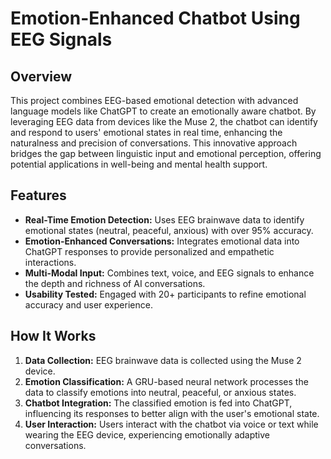 # Emotion-Enhanced Chatbot Using EEG Signals

## Overview
This project combines EEG-based emotional detection with advanced language models like ChatGPT to create an emotionally aware chatbot. By leveraging EEG data from devices like the Muse 2, the chatbot can identify and respond to users' emotional states in real time, enhancing the naturalness and precision of conversations. This innovative approach bridges the gap between linguistic input and emotional perception, offering potential applications in well-being and mental health support.

## Features
- **Real-Time Emotion Detection:** Uses EEG brainwave data to identify emotional states (neutral, peaceful, anxious) with over 95% accuracy.
- **Emotion-Enhanced Conversations:** Integrates emotional data into ChatGPT responses to provide personalized and empathetic interactions.
- **Multi-Modal Input:** Combines text, voice, and EEG signals to enhance the depth and richness of AI conversations.
- **Usability Tested:** Engaged with 20+ participants to refine emotional accuracy and user experience.

## How It Works
1. **Data Collection:** EEG brainwave data is collected using the Muse 2 device.
2. **Emotion Classification:** A GRU-based neural network processes the data to classify emotions into neutral, peaceful, or anxious states.
3. **Chatbot Integration:** The classified emotion is fed into ChatGPT, influencing its responses to better align with the user's emotional state.
4. **User Interaction:** Users interact with the chatbot via voice or text while wearing the EEG device, experiencing emotionally adaptive conversations.
